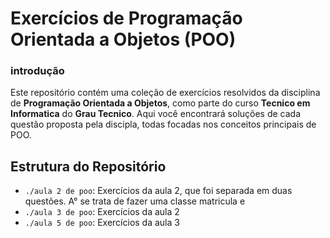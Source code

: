 # Exercícios de Programação Orientada a Objetos (POO)

### introdução
<p align=left display=inline>
 
Este repositório contém uma coleção de exercícios resolvidos da disciplina de <b>Programação Orientada a Objetos</b>, como parte do curso <b>Tecnico em Informatica</b> do <b>Grau Tecnico</b>. Aqui você encontrará soluções de cada questão proposta pela discipla, todas focadas nos conceitos principais de POO.

</p>

## Estrutura do Repositório

- `./aula 2 de poo`: Exercícios da aula 2,
  que foi separada em duas questões. A° se trata de fazer uma classe matricula e 
- `./aula 3 de poo`: Exercícios da aula 2
- `./aula 5 de poo`: Exercícios da aula 3

